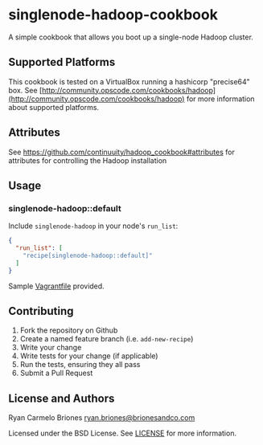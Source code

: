 # singlenode-hadoop-cookbook

A simple cookbook that allows you boot up a single-node Hadoop cluster.

## Supported Platforms

This cookbook is tested on a VirtualBox running a hashicorp "precise64" box. See [http://community.opscode.com/cookbooks/hadoop](http://community.opscode.com/cookbooks/hadoop) for more information about supported platforms.

## Attributes

See https://github.com/continuuity/hadoop_cookbook#attributes for attributes for controlling the Hadoop installation

## Usage

### singlenode-hadoop::default

Include `singlenode-hadoop` in your node's `run_list`:

```json
{
  "run_list": [
    "recipe[singlenode-hadoop::default]"
  ]
}
```

Sample [Vagrantfile](./Vagrantfile) provided.

## Contributing

1. Fork the repository on Github
2. Create a named feature branch (i.e. `add-new-recipe`)
3. Write your change
4. Write tests for your change (if applicable)
5. Run the tests, ensuring they all pass
6. Submit a Pull Request

## License and Authors

Ryan Carmelo Briones <ryan.briones@brionesandco.com>

Licensed under the BSD License. See [LICENSE](./LICENSE) for more information.
